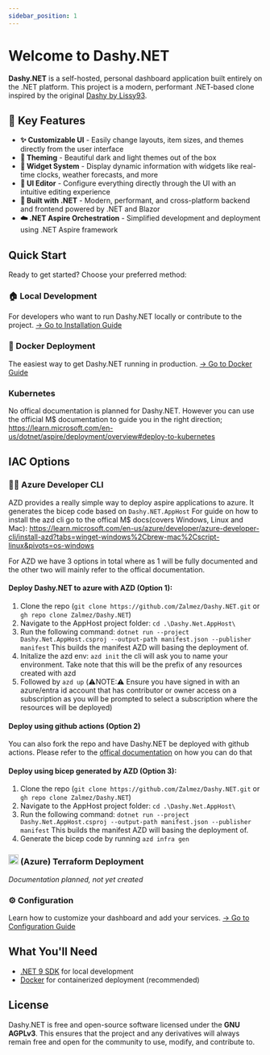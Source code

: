 ```yaml
---
sidebar_position: 1
---
```


# Welcome to Dashy.NET

**Dashy.NET** is a self-hosted, personal dashboard application built entirely on the .NET platform. This project is a modern, performant .NET-based clone inspired by the original [Dashy by Lissy93](https://github.com/Lissy93/dashy).

## 🚀 Key Features

- **✨ Customizable UI** - Easily change layouts, item sizes, and themes directly from the user interface
- **🎨 Theming** - Beautiful dark and light themes out of the box
- **🧩 Widget System** - Display dynamic information with widgets like real-time clocks, weather forecasts, and more
- **🔧 UI Editor** - Configure everything directly through the UI with an intuitive editing experience
- **🚀 Built with .NET** - Modern, performant, and cross-platform backend and frontend powered by .NET and Blazor
- **☁️ .NET Aspire Orchestration** - Simplified development and deployment using .NET Aspire framework

## Quick Start

Ready to get started? Choose your preferred method:

### 🏠 Local Development
For developers who want to run Dashy.NET locally or contribute to the project.
[→ Go to Installation Guide](/docs/installation)

### 🐳 Docker Deployment
The easiest way to get Dashy.NET running in production.
[→ Go to Docker Guide](/docs/docker)

### Kubernetes
No offical documentation is planned for Dashy.NET. However you can use the official M$ documentation to guide you in the right direction;
https://learn.microsoft.com/en-us/dotnet/aspire/deployment/overview#deploy-to-kubernetes

## IAC Options

### 🧙‍♂️ Azure Developer CLI
AZD provides a really simple way to deploy aspire applications to azure. It generates the bicep code based on ``Dashy.NET.AppHost``
For guide on how to install the azd cli go to the offical M$ docs(covers Windows, Linux and Mac): https://learn.microsoft.com/en-us/azure/developer/azure-developer-cli/install-azd?tabs=winget-windows%2Cbrew-mac%2Cscript-linux&pivots=os-windows

For AZD we have 3 options in total where as 1 will be fully documented and the other two will mainly refer to the offical documentation.

#### Deploy Dashy.NET to azure with AZD (Option 1):
1. Clone the repo (``git clone https://github.com/Zalmez/Dashy.NET.git`` or ``gh repo clone Zalmez/Dashy.NET``) 
2. Navigate to the AppHost project folder: ``cd .\Dashy.Net.AppHost\``
3. Run the following command: ``dotnet run --project Dashy.Net.AppHost.csproj --output-path manifest.json --publisher manifest`` This builds the manifest AZD will basing the deployment of.
4. Initalize the azd env: ``azd init`` the cli will ask you to name your environment. Take note that this will be the prefix of any resources created with azd
5. Followed by ``azd up`` (⚠️NOTE:⚠️ Ensure you have signed in with an azure/entra id account that has contributor or owner access on a subscription as you will be prompted to select a subscription where the resources will be deployed)

#### Deploy using github actions (Option 2)
You can also fork the repo and have Dashy.NET be deployed with github actions. Please refer to the [offical documentation](https://learn.microsoft.com/en-us/azure/developer/azure-developer-cli/pipeline-github-actions) on how you can do that

#### Deploy using bicep generated by AZD (Option 3):
1. Clone the repo (``git clone https://github.com/Zalmez/Dashy.NET.git`` or ``gh repo clone Zalmez/Dashy.NET``) 
2. Navigate to the AppHost project folder: ``cd .\Dashy.Net.AppHost\``
3. Run the following command: ``dotnet run --project Dashy.Net.AppHost.csproj --output-path manifest.json --publisher manifest`` This builds the manifest AZD will basing the deployment of.
4. Generate the bicep code by running ``azd infra gen``

### <img src="https://www.vectorlogo.zone/logos/terraformio/terraformio-icon.svg" alt="Terraform" width="20"/> (Azure) Terraform Deployment
*Documentation planned, not yet created*

### ⚙️ Configuration
Learn how to customize your dashboard and add your services.
[→ Go to Configuration Guide](/docs/configuration)

## What You'll Need

- [.NET 9 SDK](https://dotnet.microsoft.com/download/dotnet/9.0) for local development
- [Docker](https://www.docker.com/) for containerized deployment (recommended)

## License

Dashy.NET is free and open-source software licensed under the **GNU AGPLv3**. This ensures that the project and any derivatives will always remain free and open for the community to use, modify, and contribute to.